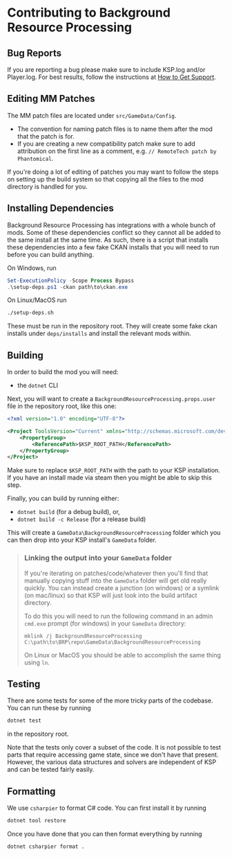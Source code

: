 # Contributing to Background Resource Processing

## Bug Reports
If you are reporting a bug please make sure to include KSP.log and/or Player.log.
For best results, follow the instructions at [How to Get Support][0].

[0]: https://forum.kerbalspaceprogram.com/topic/163863-how-to-get-support/

## Editing MM Patches
The MM patch files are located under `src/GameData/Config`.
- The convention for naming patch files is to name them after the mod that the
  patch is for.
- If you are creating a new compatibility patch make sure to add attribution
  on the first line as a comment, e.g. `// RemoteTech patch by Phantomical`.

If you're doing a lot of editing of patches you may want to follow the steps
on setting up the build system so that copying all the files to the mod
directory is handled for you.

## Installing Dependencies
Background Resource Processing has integrations with a whole bunch of mods.
Some of these dependencies conflict so they cannot all be added to the same
install at the same time. As such, there is a script that installs these
dependencies into a few fake CKAN installs that you will need to run before
you can build anything.

On Windows, run
```powershell
Set-ExecutionPolicy -Scope Process Bypass
.\setup-deps.ps1 -ckan path\to\ckan.exe
```

On Linux/MacOS run
```bash
./setup-deps.sh
```

These must be run in the repository root. They will create some fake ckan
installs under `deps/installs` and install the relevant mods within.

## Building
In order to build the mod you will need:
- the `dotnet` CLI

Next, you will want to create a `BackgroundResourceProcessing.props.user` file
in the repository root, like this one:
```xml
<?xml version="1.0" encoding="UTF-8"?>

<Project ToolsVersion="Current" xmlns="http://schemas.microsoft.com/developer/msbuild/2003">
    <PropertyGroup>
        <ReferencePath>$KSP_ROOT_PATH</ReferencePath>
    </PropertyGroup>
</Project>
```

Make sure to replace `$KSP_ROOT_PATH` with the path to your KSP installation.
If you have an install made via steam then you might be able to skip this step.

Finally, you can build by running either:
- `dotnet build` (for a debug build), or,
- `dotnet build -c Release` (for a release build)

This will create a `GameData\BackgroundResourceProcessing` folder which you
can then drop into your KSP install's `GameData` folder.

> ### Linking the output into your `GameData` folder
> If you're iterating on patches/code/whatever then you'll find that manually
> copying stuff into the `GameData` folder will get old really quickly. You can
> instead create a junction (on windows) or a symlink (on mac/linux) so that
> KSP will just look into the build artifact directory.
>
> To do this you will need to run the following command in an admin `cmd.exe`
> prompt (for windows) in your `GameData` directory:
> ```batch
> mklink /j BackgroundResourceProcessing C:\path\to\BRP\repo\GameData\BackgroundResourceProcessing
> ```
>
> On Linux or MacOS you should be able to accomplish the same thing using `ln`.

## Testing
There are some tests for some of the more tricky parts of the codebase.
You can run these by running
```sh
dotnet test
```
in the repository root.

Note that the tests only cover a subset of the code. It is not possible to test
parts that require accessing game state, since we don't have that present.
However, the various data structures and solvers are independent of KSP and can
be tested fairly easily.

## Formatting
We use `csharpier` to format C# code. You can first install it by running
```sh
dotnet tool restore
```

Once you have done that you can then format everything by running
```sh
dotnet csharpier format .
```

